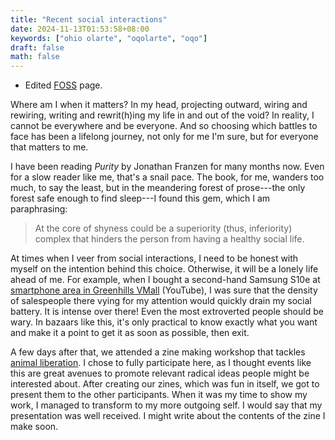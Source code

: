 ```yaml
---
title: "Recent social interactions"
date: 2024-11-13T01:53:58+08:00
keywords: ["ohio olarte", "oqolarte", "oqo"]
draft: false
math: false
---
```


- Edited [FOSS](/foss) page.

Where am I when it matters? In my head, projecting outward, wiring and
rewiring, writing and rewrit(h)ing my life in and out of the void? In
reality, I cannot be everywhere and be everyone. And so choosing which
battles to face has been a lifelong journey, not only for me I'm sure,
but for everyone that matters to me.

I have been reading *Purity* by Jonathan Franzen for many months now.
Even for a slow reader like me, that's a snail pace. The book, for me,
wanders too much, to say the least, but in the meandering forest of
prose---the only forest safe enough to find sleep---I found this gem,
which I am paraphrasing:

> At the core of shyness could be a superiority (thus, inferiority)
> complex that hinders the person from having a healthy social life.

At times when I veer from social interactions, I need to be honest with
myself on the intention behind this choice. Otherwise, it will be a lonely
life ahead of me. For example, when I bought a second-hand Samsung S10e
at [smartphone area in Greenhills VMall](https://www.youtube.com/results?search_query=greenhills+vmall+smartphone) (YouTube),
I was sure that the density of salespeople there
vying for my attention would quickly drain my social battery. It is
intense over there! Even the most extroverted people should be wary.
In bazaars like this, it's only practical to know exactly what you want
and make it a point to get it as soon as possible, then exit.

A few days after that, we attended a zine making workshop that tackles
[animal liberation](/animal-liberation). I chose to fully participate
here, as I thought events like this are great avenues to promote
relevant radical
ideas people might be interested about. After creating our zines,
which was fun in itself, we got to present them to the other
participants. When it was my time to show my work, I managed to
transform to my more outgoing self. I would say that my presentation was
well received. I might write about the contents of the zine I make soon.

